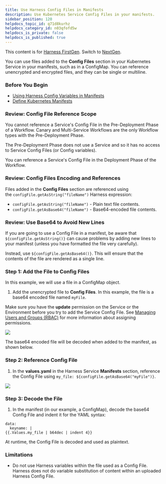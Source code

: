 ```yaml
---
title: Use Harness Config Files in Manifests
description: Use Kubernetes Service Config Files in your manifests.
sidebar_position: 120
helpdocs_topic_id: q71d8kurhz
helpdocs_category_id: n03qfofd5w
helpdocs_is_private: false
helpdocs_is_published: true
---
```


This content is for [Harness FirstGen](/docs/continuous-delivery/get-started/upgrading/upgrade-nextgen-cd.md). Switch to [NextGen](/docs/category/kubernetes).

You can use files added to the **Config Files** section in your Kubernetes Service in your manifests, such as in a ConfigMap. You can reference unencrypted and encrypted files, and they can be single or multiline.


### Before You Begin

* [Using Harness Config Variables in Manifests](using-harness-config-variables-in-manifests.md)
* [Define Kubernetes Manifests](define-kubernetes-manifests.md)

### Review: Config File Reference Scope

You cannot reference a Service's Config File in the Pre-Deployment Phase of a Workflow. Canary and Multi-Service Workflows are the only Workflow types with the Pre-Deployment Phase.

The Pre-Deployment Phase does not use a Service and so it has no access to Service Config Files (or Config variables).

You can reference a Service's Config File in the Deployment Phase of the Workflow.

### Review: Config Files Encoding and References

Files added in the **Config Files** section are referenced using the `configFile.getAsString("fileName")` Harness expression:

* `configFile.getAsString("fileName")` - Plain text file contents.
* `configFile.getAsBase64("fileName")` - Base64-encoded file contents.

### Review: Use Base64 to Avoid New Lines

If you are going to use a Config File in a manifest, be aware that `${configFile.getAsString()}` can cause problems by adding new lines to your manifest (unless you have formatted the file very carefully).

Instead, use `${configFile.getAsBase64()}`. This will ensure that the contents of the file are rendered as a single line.

### Step 1: Add the File to Config Files

In this example, we will use a file in a ConfigMap object.

1. Add the unencrypted file to **Config Files**. In this example, the file is a base64 encoded file named `myFile`.

  Make sure you have the **update** permission on the Service or the Environment before you try to add the Service Config File. See [Managing Users and Groups (RBAC)](../../firstgen-platform/security/access-management-howtos/users-and-permissions.md) for more information about assigning permissions.

  ![](./static/using-harness-config-files-in-manifests-102.png)

The base64 encoded file will be decoded when added to the manifest, as shown below.

### Step 2: Reference Config File

1. In the **values.yaml** in the Harness Service **Manifests** section, reference the Config File using `my_file: ${configFile.getAsBase64("myFile")}`.

  ![](./static/using-harness-config-files-in-manifests-103.png)

### Step 3: Decode the File

1. In the manifest (in our example, a ConfigMap), decode the base64 Config File and indent it for the YAML syntax:

  ```
  data:  
    keyname: |  
  {{.Values.my_file | b64dec | indent 4}}
  ```
  
At runtime, the Config File is decoded and used as plaintext.

### Limitations

* Do not use Harness variables within the file used as a Config File. Harness does not do variable substitution of content within an uploaded Harness Config File.

